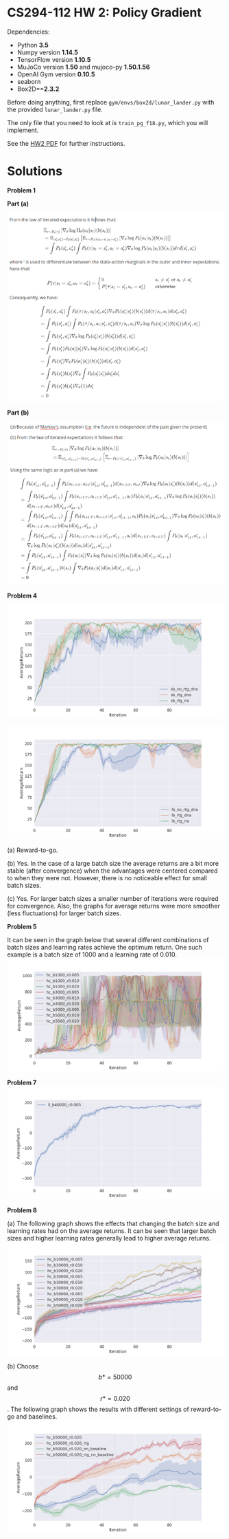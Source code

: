 # CS294-112 HW 2: Policy Gradient

Dependencies:
 * Python **3.5**
 * Numpy version **1.14.5**
 * TensorFlow version **1.10.5**
 * MuJoCo version **1.50** and mujoco-py **1.50.1.56**
 * OpenAI Gym version **0.10.5**
 * seaborn
 * Box2D==**2.3.2**

Before doing anything, first replace `gym/envs/box2d/lunar_lander.py` with the provided `lunar_lander.py` file.

The only file that you need to look at is `train_pg_f18.py`, which you will implement.

See the [HW2 PDF](http://rail.eecs.berkeley.edu/deeprlcourse/static/homeworks/hw2.pdf) for further instructions.

# Solutions

**Problem 1**

**Part (a)**

![](math/a2_p1_a.png)

**Part (b)**

![](math/a2_p1_b.png)

**Problem 4**

![p4_sb](plots/a2_p4_sb.png)

![p4_lb](plots/a2_p4_lb.png)

(a) Reward-to-go.

(b) Yes. In the case of a large batch size the average returns are a bit more stable (after convergence) when the advantages were centered compared to when they were not. However, there is no noticeable effect for small batch sizes.

(c) Yes. For larger batch sizes a smaller number of iterations were required for convergence. Also, the graphs for average returns were more smoother (less fluctuations) for larger batch sizes.

**Problem 5**

It can be seen in the graph below that several different combinations of batch sizes and learning rates achieve the optimum return. One such example is a batch size of 1000 and a learning rate of 0.010.![p5](plots/a2_p5.png)

**Problem 7**![p7](plots/a2_p7.png)



**Problem 8**

(a) The following graph shows the effects that changing the batch size and learning rates had on the average returns. It can be seen that larger batch sizes and higher learning rates generally lead to higher average returns.![p8a](plots/a2_p8a.png)  

(b) Choose $$b*=50000$$ and $$r*=0.020$$. The following graph shows the results with different settings of reward-to-go and baselines. ![p8b](plots/a2_p8b.png)
